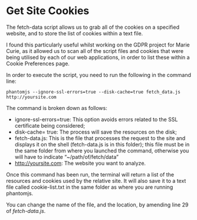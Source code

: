 # Get Site Cookies
The fetch-data script allows us to grab all of the cookies on a specified website, and to store the list of cookies within a text file.

I found this particularly useful whilst working on the GDPR project for Marie Curie, as it allowed us to scan all of the script files and cookies that were being utilised by each of our web applications, in order to list these within a Cookie Preferences page.

In order to execute the script, you need to run the following in the command line:

```
phantomjs --ignore-ssl-errors=true --disk-cache=true fetch_data.js http://yoursite.com
```
The command is broken down as follows:
* ignore-ssl-errors=true: This option avoids errors related to the SSL certificate being considered;
* disk-cache= true: The process will save the resources on the disk;
* fetch-data.js: This is the file that processes the request to the site and displays it on the shell (fetch-data.js is in this folder); this file must be in the same folder from where you launched the command, otherwise you will have to indicate “~/path/of/fetch/data”
* http://yoursite.com: The website you want to analyze.

Once this command has been run, the terminal will return a list of the resources and cookies used by the relative site. It will also save it to a text file called cookie-list.txt in the same folder as where you are running phantomjs. 

You can change the name of the file, and the location, by amending line 29 of *fetch-data.js*.
